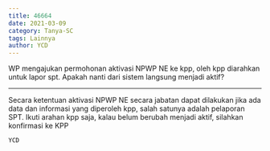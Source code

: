 ```yaml
---
title: 46664
date: 2021-03-09
category: Tanya-SC
tags: Lainnya
author: YCD
---
```


WP mengajukan permohonan aktivasi NPWP NE ke kpp, oleh kpp diarahkan untuk lapor spt. Apakah nanti dari sistem langsung menjadi aktif?

---

Secara ketentuan aktivasi NPWP NE secara jabatan dapat dilakukan jika ada data dan informasi yang diperoleh kpp, salah satunya adalah pelaporan SPT. Ikuti arahan kpp saja, kalau belum berubah menjadi aktif, silahkan konfirmasi ke KPP

`YCD`
